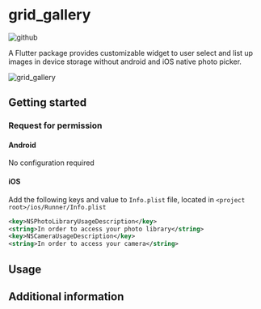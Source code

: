 # grid_gallery
<img src="https://img.shields.io/static/v1?label=platform&message=flutter&color=1ebbfd" alt="github">

A Flutter package provides customizable widget to user select and list up images in device storage without android and iOS native photo picker.

![grid_gallery](https://user-images.githubusercontent.com/83802425/209039655-8841adc0-51e7-4387-bb3e-a89171b34d60.gif)

## Getting started
### Request for permission
#### Android
No configuration required

#### iOS
Add the following keys and value to `Info.plist` file, located in `<project root>/ios/Runner/Info.plist`
```xml
<key>NSPhotoLibraryUsageDescription</key>
<string>In order to access your photo library</string>
<key>NSCameraUsageDescription</key>
<string>In order to access your camera</string>
```

## Usage

## Additional information
